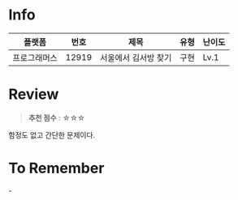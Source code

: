 # Info
|플랫폼|번호|제목|유형|난이도|
|----|----|----|----|----|
|프로그래머스|12919|서울에서 김서방 찾기|구현|Lv.1|

# Review
> **추천 점수** : ☆☆☆

함정도 없고 간단한 문제이다.

# To Remember
\-